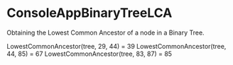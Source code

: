 # ConsoleAppBinaryTreeLCA
Obtaining the Lowest Common Ancestor of a node in a Binary Tree.

LowestCommonAncestor(tree, 29, 44) = 39
LowestCommonAncestor(tree, 44, 85) = 67
LowestCommonAncestor(tree, 83, 87) = 85